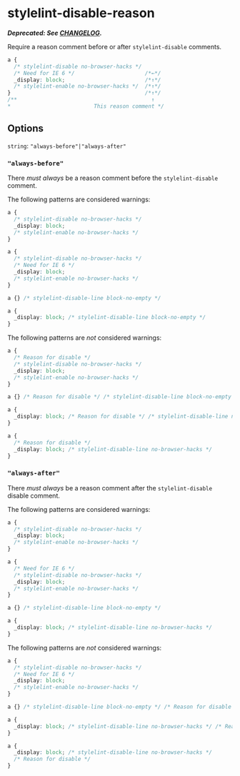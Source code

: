 # stylelint-disable-reason

***Deprecated: See [CHANGELOG](../../../CHANGELOG.md).***

Require a reason comment before or after `stylelint-disable` comments.

```css
a {
  /* stylelint-disable no-browser-hacks */
  /* Need for IE 6 */                      /*←*/
  _display: block;                         /*↑*/
  /* stylelint-enable no-browser-hacks */  /*↑*/
}                                          /*↑*/
/**                                          ↑
*                          This reason comment */
```

## Options

`string`: `"always-before"|"always-after"`

### `"always-before"`

There *must always* be a reason comment before the `stylelint-disable` comment.

The following patterns are considered warnings:

```css
a {
  /* stylelint-disable no-browser-hacks */
  _display: block;
  /* stylelint-enable no-browser-hacks */
}
```

```css
a {
  /* stylelint-disable no-browser-hacks */
  /* Need for IE 6 */
  _display: block;
  /* stylelint-enable no-browser-hacks */
}
```

```css
a {} /* stylelint-disable-line block-no-empty */
```

```css
a {
  _display: block; /* stylelint-disable-line block-no-empty */
}
```

The following patterns are *not* considered warnings:

```css
a {
  /* Reason for disable */
  /* stylelint-disable no-browser-hacks */
  _display: block;
  /* stylelint-enable no-browser-hacks */
}
```

```css
a {} /* Reason for disable */ /* stylelint-disable-line block-no-empty */
```

```css
a {
  _display: block; /* Reason for disable */ /* stylelint-disable-line no-browser-hacks */
}
```

```css
a {
  /* Reason for disable */
  _display: block; /* stylelint-disable-line no-browser-hacks */
}
```

### `"always-after"`

There *must always* be a reason comment after the `stylelint-disable` disable comment.

The following patterns are considered warnings:

```css
a {
  /* stylelint-disable no-browser-hacks */
  _display: block;
  /* stylelint-enable no-browser-hacks */
}
```

```css
a {
  /* Need for IE 6 */
  /* stylelint-disable no-browser-hacks */
  _display: block;
  /* stylelint-enable no-browser-hacks */
}
```

```css
a {} /* stylelint-disable-line block-no-empty */
```

```css
a {
  _display: block; /* stylelint-disable-line no-browser-hacks */
}
```

The following patterns are *not* considered warnings:

```css
a {
  /* stylelint-disable no-browser-hacks */
  /* Need for IE 6 */
  _display: block;
  /* stylelint-enable no-browser-hacks */
}
```

```css
a {} /* stylelint-disable-line block-no-empty */ /* Reason for disable */
```

```css
a {
  _display: block; /* stylelint-disable-line no-browser-hacks */ /* Reason for disable */
}
```

```css
a {
  _display: block; /* stylelint-disable-line no-browser-hacks */
  /* Reason for disable */
}
```
